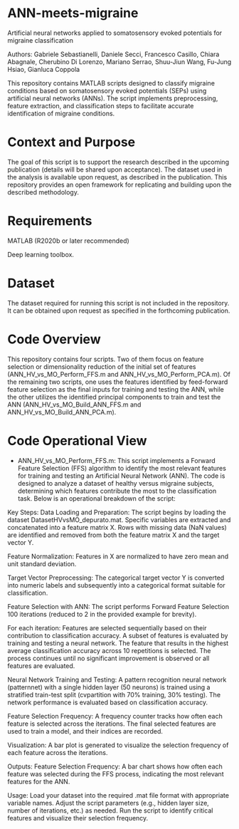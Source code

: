 # ANN-meets-migraine
Artificial neural networks applied to somatosensory evoked potentials for migraine classification

Authors: Gabriele Sebastianelli, Daniele Secci, Francesco Casillo, Chiara Abagnale, Cherubino Di Lorenzo, Mariano Serrao, Shuu-Jiun Wang, Fu-Jung Hsiao, Gianluca Coppola

This repository contains MATLAB scripts designed to classify migraine conditions based on somatosensory evoked potentials (SEPs) using artificial neural networks (ANNs). The script implements preprocessing, feature extraction, and classification steps to facilitate accurate identification of migraine conditions.

# Context and Purpose

The goal of this script is to support the research described in the upcoming publication (details will be shared upon acceptance). The dataset used in the analysis is available upon request, as described in the publication. This repository provides an open framework for replicating and building upon the described methodology.

# Requirements
MATLAB (R2020b or later recommended)

Deep learning toolbox.

# Dataset
The dataset required for running this script is not included in the repository. It can be obtained upon request as specified in the forthcoming publication.

# Code Overview
This repository contains four scripts. Two of them focus on feature selection or dimensionality reduction of the initial set of features (ANN_HV_vs_MO_Perform_FFS.m and ANN_HV_vs_MO_Perform_PCA.m). Of the remaining two scripts, one uses the features identified by feed-forward feature selection as the final inputs for training and testing the ANN, while the other utilizes the identified principal components to train and test the ANN (ANN_HV_vs_MO_Build_ANN_FFS.m and ANN_HV_vs_MO_Build_ANN_PCA.m).


# Code Operational View

- ANN_HV_vs_MO_Perform_FFS.m:
This script implements a Forward Feature Selection (FFS) algorithm to identify the most relevant features for training and testing an Artificial Neural Network (ANN). The code is designed to analyze a dataset of healthy versus migraine subjects, determining which features contribute the most to the classification task. Below is an operational breakdown of the script:

Key Steps:
Data Loading and Preparation: The script begins by loading the dataset DatasetHVvsMO_depurato.mat. 
Specific variables are extracted and concatenated into a feature matrix X.
Rows with missing data (NaN values) are identified and removed from both the feature matrix X and the target vector Y.

Feature Normalization: Features in X are normalized to have zero mean and unit standard deviation.

Target Vector Preprocessing: The categorical target vector Y is converted into numeric labels and subsequently into a categorical format suitable for classification.

Feature Selection with ANN: The script performs Forward Feature Selection 100 iterations (reduced to 2 in the provided example for brevity).

For each iteration: Features are selected sequentially based on their contribution to classification accuracy.
A subset of features is evaluated by training and testing a neural network.
The feature that results in the highest average classification accuracy across 10 repetitions is selected.
The process continues until no significant improvement is observed or all features are evaluated.

Neural Network Training and Testing: A pattern recognition neural network (patternnet) with a single hidden layer (50 neurons) is trained using a stratified train-test split (cvpartition with 70% training, 30% testing).
The network performance is evaluated based on classification accuracy.

Feature Selection Frequency: A frequency counter tracks how often each feature is selected across the iterations.
The final selected features are used to train a model, and their indices are recorded.

Visualization: A bar plot is generated to visualize the selection frequency of each feature across the iterations.

Outputs: Feature Selection Frequency: A bar chart shows how often each feature was selected during the FFS process, indicating the most relevant features for the ANN.

Usage: Load your dataset into the required .mat file format with appropriate variable names.
Adjust the script parameters (e.g., hidden layer size, number of iterations, etc.) as needed.
Run the script to identify critical features and visualize their selection frequency.
